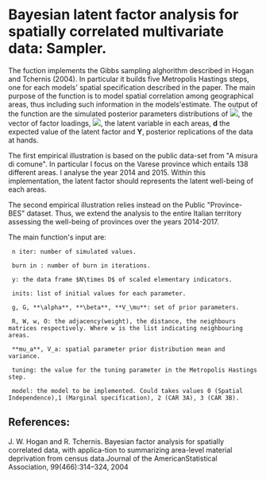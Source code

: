 # Bayesian latent factor analysis for spatially correlated multivariate data: Sampler.

The fuction implements the Gibbs sampling alghorithm described in Hogan and Tchernis (2004).
In particular it builds five Metropolis Hastings steps, one for each models' spatial specification described in the paper. The main purpose of the function is to model spatial correlation among geographical areas, thus including such information in the models'estimate. The output of the function are the simulated posterior parameters distributions of <img src="https://render.githubusercontent.com/render/math?math=\boldsymbol{\lambda}">, the vector of factor loadings,  <img src="https://render.githubusercontent.com/render/math?math=\delta_i">, the latent variable in each areas, **d** the expected value of the latent factor and **Y**, posterior replications of the data at hands. 

The first empirical illustration is based on the public data-set from "A misura di comune". In particular I focus on the Varese province which entails 138 different areas. I analyse the year 2014 and 2015.  Within this implementation, the latent factor should represents the latent well-being of each areas.

The second empirical illustration relies instead on the Public "Province-BES" dataset. Thus, we extend the analysis to the entire Italian territory assessing the well-being of provinces over the years 2014-2017. 


The main function's input are:

     n iter: number of simulated values.
     
     burn in : number of burn in iterations.
     
     y: the data frame $N\times D$ of scaled elementary indicators. 
     
     inits: list of initial values for each parameter.
     
     g, G, **\alpha**, **\beta**, **V_\mu**: set of prior parameters. 
     
     R, W, w, O: the adjacency(weight), the distance, the neighbours matrices respectively. Where w is the list indicating neighbouring areas.
     
     **mu_a**, V_a: spatial parameter prior distribution mean and variance. 
     
     tuning: the value for the tuning parameter in the Metropolis Hastings step.
     
     model: the model to be implemented. Could takes values 0 (Spatial Independence),1 (Marginal specification), 2 (CAR 3A), 3 (CAR 3B). 


## References:

J. W. Hogan and R. Tchernis.  Bayesian factor analysis for spatially correlated data, with applica-tion to summarizing area-level material deprivation from census data.Journal of the AmericanStatistical Association, 99(466):314–324, 2004
